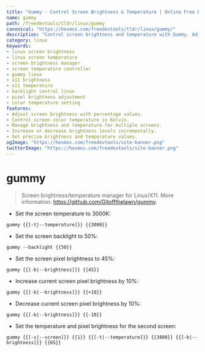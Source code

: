 ```yaml
---
title: "Gummy - Control Screen Brightness & Temperature | Online Free DevTools by Hexmos"
name: gummy
path: /freedevtools/tldr/linux/gummy
canonical: "https://hexmos.com/freedevtools/tldr/linux/gummy/"
description: "Control screen brightness and temperature with Gummy. Adjust backlight and color settings easily for optimal viewing. Free online tool, no registration required."
category: linux
keywords:
- linux screen brightness
- linux screen temperature
- screen brightness manager
- screen temperature controller
- gummy linux
- x11 brightness
- x11 temperature
- backlight control linux
- pixel brightness adjustment
- color temperature setting
features:
- Adjust screen brightness with percentage values.
- Control screen color temperature in Kelvin.
- Manage brightness and temperature for multiple screens.
- Increase or decrease brightness levels incrementally.
- Set precise brightness and temperature values.
ogImage: "https://hexmos.com/freedevtools/site-banner.png"
twitterImage: "https://hexmos.com/freedevtools/site-banner.png"
---
```


# gummy

> Screen brightness/temperature manager for Linux/X11.
> More information: <https://github.com/Gitoffthelawn/gummy>.

- Set the screen temperature to 3000K:

`gummy {{[-t|--temperature]}} {{3000}}`

- Set the screen backlight to 50%:

`gummy --backlight {{50}}`

- Set the screen pixel brightness to 45%:

`gummy {{[-b|--brightness]}} {{45}}`

- Increase current screen pixel brightness by 10%:

`gummy {{[-b|--brightness]}} {{+10}}`

- Decrease current screen pixel brightness by 10%:

`gummy {{[-b|--brightness]}} {{-10}}`

- Set the temperature and pixel brightness for the second screen:

`gummy {{[-s|--screen]}} {{1}} {{[-t|--temperature]}} {{3800}} {{[-b|--brightness]}} {{65}}`
